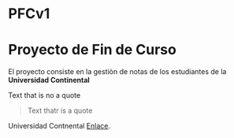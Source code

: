 # PFCv1
# Proyecto de Fin de Curso
El proyecto consiste en la gestiòn de notas de los estudiantes de la **Universidad Continental**

Text that is no a quote

 > Text thatr is a quote
 
 Universidad Contnental [Enlace](https://ucontinental.edu.pe/).
